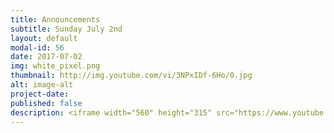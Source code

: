 ```yaml
---
title: Announcements
subtitle: Sunday July 2nd
layout: default
modal-id: 56
date: 2017-07-02
img: white_pixel.png
thumbnail: http://img.youtube.com/vi/3NPxIDf-6Ho/0.jpg
alt: image-alt
project-date:
published: false
description: <iframe width="560" height="315" src="https://www.youtube.com/embed/3NPxIDf-6Ho" frameborder="0" allowfullscreen></iframe>
---
```

